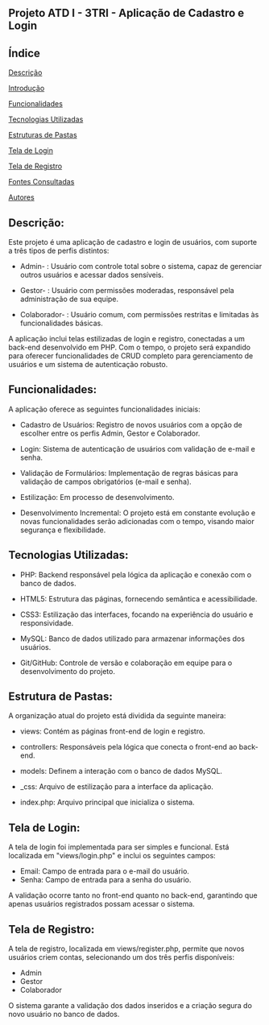 ## Projeto ATD I - 3TRI - Aplicação de Cadastro e Login

## Índice

[Descrição](#descri%C3%A7%C3%A3o)

[Introdução](#introdu%C3%A7%C3%A3o)

[Funcionalidades](#funcionalidades)

[Tecnologias Utilizadas](#tecnologias-utilizadas)

[Estruturas de Pastas](#estrutura-de-pastas)

[Tela de Login](#tela-de-login)

[Tela de Registro](#tela-de-registro)

[Fontes Consultadas](#fontes-consultadas)

[Autores](#autores)

## Descrição:

Este projeto é uma aplicação de cadastro e login de usuários, com suporte a três tipos de perfis distintos:

- Admin- : Usuário com controle total sobre o sistema, capaz de gerenciar outros usuários e acessar dados sensíveis.

- Gestor- : Usuário com permissões moderadas, responsável pela administração de sua equipe.

- Colaborador- : Usuário comum, com permissões restritas e limitadas às funcionalidades básicas.

A aplicação inclui telas estilizadas de login e registro, conectadas a um back-end desenvolvido em PHP. Com o tempo, o projeto será expandido para oferecer funcionalidades de CRUD completo para gerenciamento de usuários e um sistema de autenticação robusto.


## Funcionalidades:

A aplicação oferece as seguintes funcionalidades iniciais:

- Cadastro de Usuários: Registro de novos usuários com a opção de escolher entre os perfis Admin, Gestor e Colaborador.

- Login: Sistema de autenticação de usuários com validação de e-mail e senha.

- Validação de Formulários: Implementação de regras básicas para validação de campos obrigatórios (e-mail e senha).

- Estilização: Em processo de desenvolvimento.

- Desenvolvimento Incremental: O projeto está em constante evolução e novas funcionalidades serão adicionadas com o tempo, visando maior segurança e flexibilidade.

## Tecnologias Utilizadas:

- PHP: Backend responsável pela lógica da aplicação e conexão com o banco de dados.

- HTML5: Estrutura das páginas, fornecendo semântica e acessibilidade.

- CSS3: Estilização das interfaces, focando na experiência do usuário e responsividade.

- MySQL: Banco de dados utilizado para armazenar informações dos usuários.

- Git/GitHub: Controle de versão e colaboração em equipe para o desenvolvimento do projeto.

## Estrutura de Pastas:

A organização atual do projeto está dividida da seguinte maneira:

- views: Contém as páginas front-end de login e registro.

- controllers: Responsáveis pela lógica que conecta o front-end ao back-end.

- models: Definem a interação com o banco de dados MySQL.

- _css: Arquivo de estilização para a interface da aplicação.

- index.php: Arquivo principal que inicializa o sistema.

## Tela de Login:

A tela de login foi implementada para ser simples e funcional. Está localizada em "views/login.php" e inclui os seguintes campos:

- Email: Campo de entrada para o e-mail do usuário.
- Senha: Campo de entrada para a senha do usuário.

A validação ocorre tanto no front-end quanto no back-end, garantindo que apenas usuários registrados possam acessar o sistema.

## Tela de Registro:

A tela de registro, localizada em views/register.php, permite que novos usuários criem contas, selecionando um dos três perfis disponíveis:

- Admin
- Gestor
- Colaborador

O sistema garante a validação dos dados inseridos e a criação segura do novo usuário no banco de dados.





